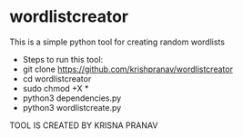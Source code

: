 # wordlistcreator
This is a simple python tool for creating random wordlists

- Steps to run this tool:
- git clone https://github.com/krishpranav/wordlistcreator
- cd wordlistcreator
- sudo chmod +X *
- python3 dependencies.py
- python3 wordlistcreate.py

TOOL IS CREATED BY KRISNA PRANAV
